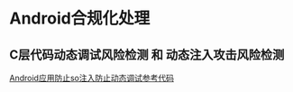 # Android合规化处理

## C层代码动态调试风险检测  和 动态注入攻击风险检测

[Android应用防止so注入防止动态调试参考代码](https://blog.csdn.net/weixin_37459943/article/details/109315103?spm=1001.2101.3001.6661.1&utm_medium=distribute.pc_relevant_t0.none-task-blog-2%7Edefault%7EBlogCommendFromBaidu%7ERate-1-109315103-blog-70256529.pc_relevant_multi_platform_whitelistv3&depth_1-utm_source=distribute.pc_relevant_t0.none-task-blog-2%7Edefault%7EBlogCommendFromBaidu%7ERate-1-109315103-blog-70256529.pc_relevant_multi_platform_whitelistv3&utm_relevant_index=1)

